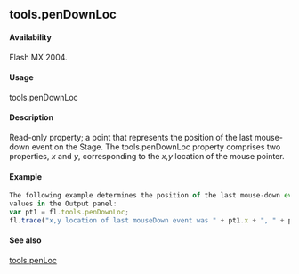 ## tools.penDownLoc

#### Availability

Flash MX 2004.

#### Usage

tools.penDownLoc

#### Description

Read-only property; a point that represents the position of the last mouse-down event on the Stage. The tools.penDownLoc property comprises two properties, *x* and *y*, corresponding to the *x,y* location of the mouse pointer.

#### Example

```javascript
The following example determines the position of the last mouse-down event on the Stage and displays the *x* and *y*
values in the Output panel:
var pt1 = fl.tools.penDownLoc;
fl.trace("x,y location of last mouseDown event was " + pt1.x + ", " + pt1.y)

```
#### See also

[tools.penLoc](#!AdobeDocs/developers-animatesdk-docs/master/Tools_object/tools7.md)

<span id="tools.penLoc" class="anchor"></span>
